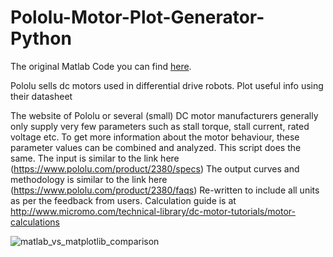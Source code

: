 # Pololu-Motor-Plot-Generator-Python

The original Matlab Code you can find [here](https://de.mathworks.com/matlabcentral/fileexchange/54695-polulu-motor-plot-generator).

Pololu sells dc motors used in differential drive robots. Plot useful info using their datasheet

The website of Pololu or several (small) DC motor manufacturers generally only supply very few parameters such as stall torque, stall current, rated voltage etc. To get more information about the motor behaviour, these parameter values can be combined and analyzed.
This script does the same. The input is similar to the link here (https://www.pololu.com/product/2380/specs)
The output curves and methodology is similar to the link here (https://www.pololu.com/product/2380/faqs)
Re-written to include all units as per the feedback from users.
Calculation guide is at http://www.micromo.com/technical-library/dc-motor-tutorials/motor-calculations

![matlab_vs_matplotlib_comparison](https://github.com/Michdo93/Polulu-Motor-Plot-Generator-Python/blob/main/work.PNG?raw=true)
